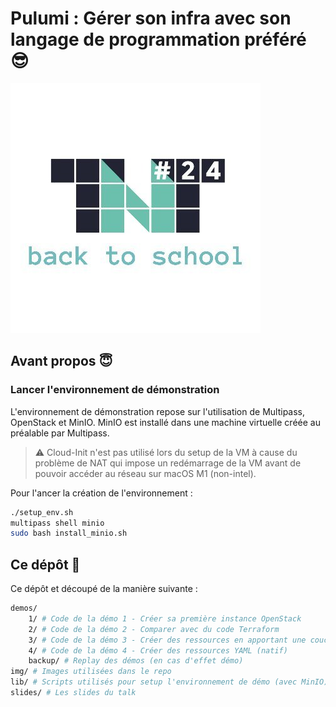# Pulumi : Gérer son infra avec son langage de programmation préféré 😎

![](img/tnt_logo.jpg)

## Avant propos 😇

### Lancer l'environnement de démonstration

L'environnement de démonstration repose sur l'utilisation de Multipass, OpenStack et MinIO. MinIO est installé dans une machine virtuelle créée au préalable par Multipass.

> ⚠️ Cloud-Init n'est pas utilisé lors du setup de la VM à cause du problème de NAT qui impose un redémarrage de la VM avant de pouvoir accéder au réseau sur macOS M1 (non-intel).

Pour l'ancer la création de l'environnement :

```bash
./setup_env.sh
multipass shell minio
sudo bash install_minio.sh
```

## Ce dépôt 🙏

Ce dépôt et découpé de la manière suivante :

```bash
demos/
    1/ # Code de la démo 1 - Créer sa première instance OpenStack
    2/ # Code de la démo 2 - Comparer avec du code Terraform
    3/ # Code de la démo 3 - Créer des ressources en apportant une couche d’abstraction (avec Python)
    4/ # Code de la démo 4 - Créer des ressources YAML (natif)
    backup/ # Replay des démos (en cas d'effet démo)
img/ # Images utilisées dans le repo
lib/ # Scripts utilisés pour setup l'environnement de démo (avec MinIO)
slides/ # Les slides du talk
```

